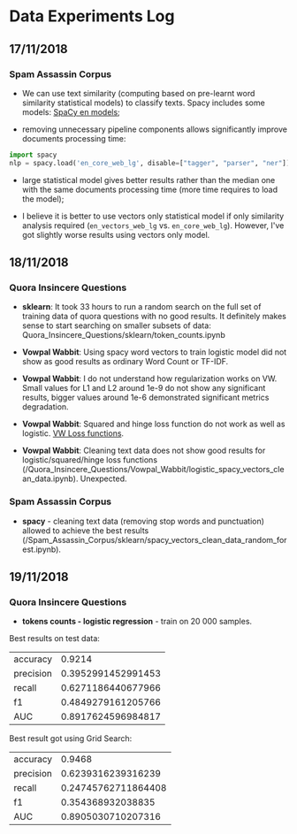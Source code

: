 # Data Experiments Log

## 17/11/2018

### Spam Assassin Corpus

* We can use text similarity  (computing based on pre-learnt word similarity statistical models) to classify texts. Spacy includes some models: [SpaCy en models](https://spacy.io/models/en);

* removing unnecessary  pipeline components allows significantly improve documents processing time:

```python
import spacy
nlp = spacy.load('en_core_web_lg', disable=["tagger", "parser", "ner"])
```

* large statistical model gives better results rather than the median one with the same documents processing time (more time requires to load the model);

* I believe it is better to use vectors only statistical model if only similarity analysis required (`en_vectors_web_lg` vs. `en_core_web_lg`). However, I've got slightly worse results using vectors only model.

## 18/11/2018

### Quora Insincere Questions

* **sklearn**: It took 33 hours to run a random search on the full set of training data of quora questions with no good results. It definitely makes sense to start searching on smaller subsets of data: Quora_Insincere_Questions/sklearn/token_counts.ipynb

* **Vowpal Wabbit**: Using spacy word vectors to train logistic model did not show as good results as ordinary Word Count or TF-IDF.

* **Vowpal Wabbit**: I do not understand how regularization works on VW. Small values for L1 and L2 around 1e-9 do not show any significant results, bigger values around 1e-6 demonstrated significant metrics degradation.

* **Vowpal Wabbit**: Squared and hinge loss function do not work as well as logistic. [VW Loss functions](https://github.com/VowpalWabbit/vowpal_wabbit/wiki/Loss-functions).

* **Vowpal Wabbit**: Cleaning text data does not show good results for logistic/squared/hinge loss functions (/Quora_Insincere_Questions/Vowpal_Wabbit/logistic_spacy_vectors_clean_data.ipynb). Unexpected.

### Spam Assassin Corpus

* **spacy** - cleaning text data (removing stop words and punctuation) allowed to achieve the best results (/Spam_Assassin_Corpus/sklearn/spacy_vectors_clean_data_random_forest.ipynb).


## 19/11/2018

### Quora Insincere Questions

* **tokens counts - logistic regression** - train on 20 000 samples.

Best results on test data:

| | |
| --- | --- 
| accuracy | 0.9214 
| precision | 0.3952991452991453 
| recall | 0.6271186440677966
| f1 | 0.4849279161205766
| AUC | 0.8917624596984817

Best result got using Grid Search:

| | |
| --- | --- 
| accuracy | 0.9468
| precision | 0.6239316239316239
| recall | 0.24745762711864408
| f1 | 0.354368932038835
| AUC | 0.8905030710207316
